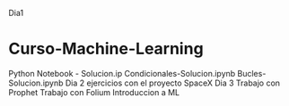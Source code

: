 Dia1
# Curso-Machine-Learning
Python Notebook - Solucion.ip
Condicionales-Solucion.ipynb
Bucles-Solucion.ipynb
Dia 2 
ejercicios con el proyecto SpaceX
Dia 3
Trabajo con Prophet
Trabajo con Folium
Introduccion a ML
